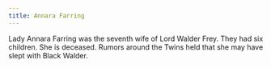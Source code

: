 ```yaml
---
title: Annara Farring
---
```


Lady Annara Farring was the seventh wife of Lord Walder Frey. They had six children. She is deceased. Rumors around the Twins held that she may have slept with Black Walder.


